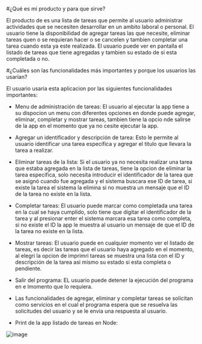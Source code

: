 #¿Qué es mi producto y para que sirve?

El producto de es una lista de tareas que permite al usuario administrar actividades que se necesiten desarrollar en un ambito laboral o personal. El usuario tiene la disponibilidad de agregar tareas las que necesite, eliminar tareas quen o se requieran hacer o se cancelen y tambien completar una tarea cuando esta ya este realizada. El usuario puede ver en pantalla el listado de tareas que tiene agregadas y tambien su estado de si esta completada o no.

#¿Cuáles son las funcionalidades más importantes y porque los usuarios las usarían?

El usuario usaria esta aplicacion por las siguientes funcionalidades importantes:

- Menu de administración de tareas: El usuario al ejecutar la app tiene a su dispocion un menu con diferentes opciones en donde puede agregar, eliminar, completar y mostrar tareas, tambien tiene la opcio nde salirse de la app en el momento que ya no cesite ejecutar la app.

- Agregar un identificador y descripción de tarea: Esto le permite al usuario identificar una tarea especifica y agregar el titulo que llevara la tarea a realizar.

- Eliminar tareas de la lista: Si el usuario ya no necesita realizar una tarea que estaba agregada en la lista de tareas, tiene la opcion de eliminar la tarea especifica, solo necesita introducir el identificador de la tarea que se asignó cuando fue agregada y el sistema buscara ese ID de tarea, si existe la tarea el sistema la elimina si no muestra un mensaje que el ID de la tarea no existe en la lista.

- Completar tareas: El usuario puede marcar como completada una tarea en la cual se haya cumplido, solo tiene que digitar el identificador de la tarea y al presionar enter el sistema marcara esa tarea como completa, si no existe el ID la app le muestra al usuario un mensaje de que el ID de la tarea no existe en la lista.

- Mostrar tareas: El usuario puede en cualquier momento ver el listado de tareas, es decir las tareas que el usuario haya agregado en el momento, al elegri la opcion de imprimri tareas se muestra una lista con el ID y descripción de la tarea asi mismo su estado si esta completa o pendiente.

- Salir del programa: EL usuario puede detener la ejecución del programa en e lmomento que lo requiera.

- Las funcionalidades de agregar, eliminar y completar tareas se solicitan como servicios en el cual el programa espera que se resuelva las solicitudes del usuario y se le envia una respuesta al usuario.

- Print de la app listado de tareas en Node:

![image](https://github.com/fernandolhoyosh/node-server/assets/108826210/31082cc2-4ed6-4051-b166-7b5064c8e566)



